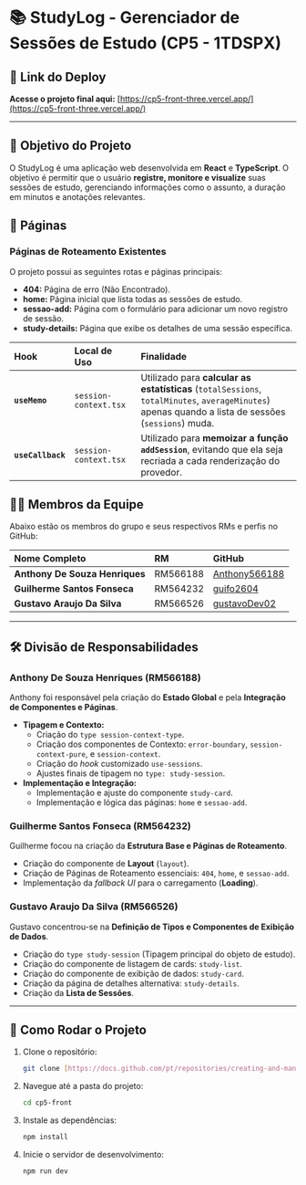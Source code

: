 # 📚 StudyLog - Gerenciador de Sessões de Estudo (CP5 - 1TDSPX)

## 🔗 Link do Deploy
**Acesse o projeto final aqui:** [https://cp5-front-three.vercel.app/](https://cp5-front-three.vercel.app/)

---
## 🎯 Objetivo do Projeto

O StudyLog é uma aplicação web desenvolvida em **React** e **TypeScript**. O objetivo é permitir que o usuário **registre, monitore e visualize** suas sessões de estudo, gerenciando informações como o assunto, a duração em minutos e anotações relevantes.

## 📄 Páginas

### Páginas de Roteamento Existentes
O projeto possui as seguintes rotas e páginas principais:
* **404:** Página de erro (Não Encontrado).
* **home:** Página inicial que lista todas as sessões de estudo.
* **sessao-add:** Página com o formulário para adicionar um novo registro de sessão.
* **study-details:** Página que exibe os detalhes de uma sessão específica.


| Hook | Local de Uso | Finalidade |
| :--- | :--- | :--- |
| **`useMemo`** | `session-context.tsx` | Utilizado para **calcular as estatísticas** (`totalSessions`, `totalMinutes`, `averageMinutes`) apenas quando a lista de sessões (`sessions`) muda. |
| **`useCallback`** | `session-context.tsx` | Utilizado para **memoizar a função `addSession`**, evitando que ela seja recriada a cada renderização do provedor. |


## 🧑‍💻 Membros da Equipe

Abaixo estão os membros do grupo e seus respectivos RMs e perfis no GitHub:

| Nome Completo | RM | GitHub |
| :--- | :--- | :--- |
| **Anthony De Souza Henriques** | RM566188 | [Anthony566188](https://github.com/Anthony566188) |
| **Guilherme Santos Fonseca** | RM564232 | [guifo2604](https://github.com/guifo2604) |
| **Gustavo Araujo Da Silva** | RM566526 | [gustavoDev02](https://github.com/gustavoDev02) |

---

## 🛠️ Divisão de Responsabilidades

### Anthony De Souza Henriques (RM566188)
Anthony foi responsável pela criação do **Estado Global** e pela **Integração de Componentes e Páginas**.
* **Tipagem e Contexto:**
    * Criação do `type session-context-type`.
    * Criação dos componentes de Contexto: `error-boundary`, `session-context-pure`, e `session-context`.
    * Criação do *hook* customizado `use-sessions`.
    * Ajustes finais de tipagem no `type: study-session`.
* **Implementação e Integração:**
    * Implementação e ajuste do componente `study-card`.
    * Implementação e lógica das páginas: `home` e `sessao-add`.

### Guilherme Santos Fonseca (RM564232)
Guilherme focou na criação da **Estrutura Base e Páginas de Roteamento**.
* Criação do componente de **Layout** (`layout`).
* Criação de Páginas de Roteamento essenciais: `404`, `home`, e `sessao-add`.
* Implementação da *fallback UI* para o carregamento (**Loading**).

### Gustavo Araujo Da Silva (RM566526)
Gustavo concentrou-se na **Definição de Tipos e Componentes de Exibição de Dados**.
* Criação do `type study-session` (Tipagem principal do objeto de estudo).
* Criação do componente de listagem de cards: `study-list`.
* Criação do componente de exibição de dados: `study-card`.
* Criação da página de detalhes alternativa: `study-details`.
* Criação da **Lista de Sessões**.

---

## 🚀 Como Rodar o Projeto

1.  Clone o repositório:
    ```bash
    git clone [https://docs.github.com/pt/repositories/creating-and-managing-repositories/quickstart-for-repositories](https://docs.github.com/pt/repositories/creating-and-managing-repositories/quickstart-for-repositories)
    ```
2.  Navegue até a pasta do projeto:
    ```bash
    cd cp5-front
    ```
3.  Instale as dependências:
    ```bash
    npm install
    ```
4.  Inicie o servidor de desenvolvimento:
    ```bash
    npm run dev
    ```
